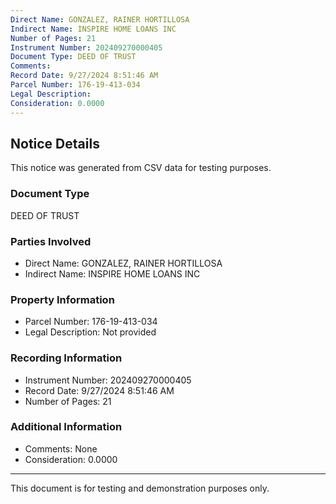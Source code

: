 ```yaml
---
Direct Name: GONZALEZ, RAINER HORTILLOSA
Indirect Name: INSPIRE HOME LOANS INC
Number of Pages: 21
Instrument Number: 202409270000405
Document Type: DEED OF TRUST
Comments: 
Record Date: 9/27/2024 8:51:46 AM
Parcel Number: 176-19-413-034
Legal Description: 
Consideration: 0.0000
---
```


## Notice Details

This notice was generated from CSV data for testing purposes.

### Document Type
DEED OF TRUST

### Parties Involved
- Direct Name: GONZALEZ, RAINER HORTILLOSA
- Indirect Name: INSPIRE HOME LOANS INC

### Property Information
- Parcel Number: 176-19-413-034
- Legal Description: Not provided

### Recording Information
- Instrument Number: 202409270000405
- Record Date: 9/27/2024 8:51:46 AM
- Number of Pages: 21

### Additional Information
- Comments: None
- Consideration: 0.0000

---

This document is for testing and demonstration purposes only.
